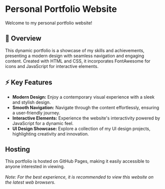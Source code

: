 # Personal Portfolio Website

Welcome to my personal portfolio website!

## 🚀 Overview
This dynamic portfolio is a showcase of my skills and achievements, presenting a modern design with seamless navigation and engaging content. Created with HTML and CSS, it incorporates FontAwesome for icons and JavaScript for interactive elements.

## ⚡ Key Features 
* **Modern Design:** Enjoy a contemporary visual experience with a sleek and stylish design.<br>
* **Smooth Navigation:** Navigate through the content effortlessly, ensuring a user-friendly journey.<br>
* **Interactive Elements:** Experience the website's interactivity powered by JavaScript for a dynamic feel.<br>
* **UI Design Showcase:** Explore a collection of my UI design projects, highlighting creativity and innovation.<br>

## Hosting
This portfolio is hosted on GitHub Pages, making it easily accessible to anyone interested in viewing.
<br>
<br>
*Note: For the best experience, it is recommended to view this website on the latest web browsers.*
